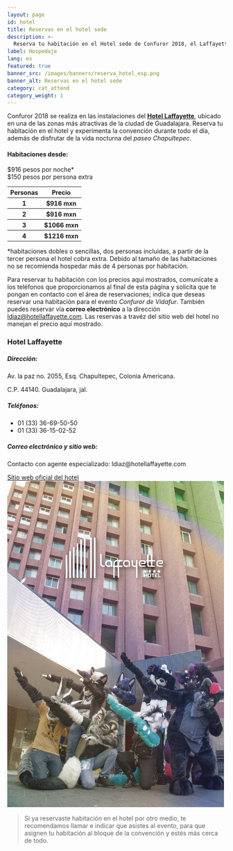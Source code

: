 ```yaml
---
layout: page
id: hotel
title: Reservas en el hotel sede
description: >-
  Reserva tu habitación en el Hotel sede de Confuror 2018, el Laffayette Guadalajara. Más detalles aquí.
label: Hospedaje
lang: es
featured: true
banner_src: /images/banners/reserva_hotel_esp.png
banner_alt: Reservas en el hotel sede
category: cat_attend
category_weight: 1
---
```


Confuror 2018 se realiza en las instalaciones del [**Hotel Laffayette**](https://hotellaffayette.com/), ubicado en una de las zonas más atractivas de la ciudad de Guadalajara. Reserva tu habitación en el hotel y experimenta la convención durante todo el día, además de disfrutar de la vida nocturna del _paseo Chapultepec_.

<div class="hotel-promo">
  <div class="hotel-promo__tagline">
    <h4>Habitaciones desde:</h4>
  </div>
  <div class="hotel-promo__fares">
    <div class="hotel-promo__fares-numbers">
      <div class="hotel-promo__fare">
        <span class="hotel-promo__fare-number">$916</span> pesos por noche*
      </div>
      <div class="hotel-promo__fare">
        <span class="hotel-promo__fare-number hotel-promo__fare-number--extra">$150</span> pesos por persona extra
      </div>
    </div>
    <div class="hotel-promo__fares-combos">
      <table class="hotel-promo__fares-combos-table">
        <thead class="hotel-promo__fares-combos-table-header">
          <tr>
            <th>Personas</th>
            <th>Precio</th>
          </tr>
        </thead>
        <tbody class="hotel-promo__fares-combos-table-body">
          <tr>
            <th>1</th>
            <th>$916 mxn</th>
          </tr>
          <tr>
            <th>2</th>
            <th>$916 mxn</th>
          </tr>
          <tr>
            <th>3</th>
            <th>$1066 mxn</th>
          </tr>
          <tr>
            <th>4</th>
            <th>$1216 mxn</th>
          </tr>
        </tbody>
      </table>
    </div>
  </div>
  <div class="hotel-promo__notes">
    <p>*habitaciones dobles o sencillas, dos personas incluidas, a partir de la tercer persona el hotel cobra extra. Debido al tamaño de las habitaciones no se recomienda hospedar más de 4 personas por habitación.</p>
  </div>
</div>

Para reservar tu habitación con los precios aquí mostrados, comunícate a los teléfonos que proporcionamos al final de esta página y solicita que te pongan en contacto con el área de reservaciones; indica que deseas reservar una habitación para el evento _Confuror de Vidafur_. También puedes reservar vía **correo electrónico** a la dirección [ldiaz@hotellaffayette.com](mailto:ldiaz@hotellaffayette.com). Las reservas a travéz del sitio web del hotel no manejan el precio aquí mostrado.

<div class="hotel-card">
  <div class="hotel-card__data">
    <div class="hotel-card__data-column-items">
      <div class="hotel-card__data-item hotel-card__name">
        <h3 class="hotel-card__name-title">Hotel Laffayette</h3>
      </div>
      <div class="hotel-card__data-item">
        <h5><i class="fa fa-map-marker"></i> Dirección:</h5>
        <p>Av. la paz no. 2055, Esq. Chapultepec, Colonia Americana.</p>
        <p>C.P. 44140. Guadalajara, jal.</p>
      </div>
      <div class="hotel-card__data-item">
        <h5><i class="fa fa-phone"></i> Teléfonos:</h5>
        <ul class="hotel-card__phone-list">
          <li>01 (33) 36-69-50-50</li>
          <li>01 (33) 36-15-02-52</li>
        </ul>
      </div>
      <div class="hotel-card__data-item">
        <h5><i class="fa fa-envelope-o"></i> Correo electrónico y sitio web:</h5>
        <p>Contacto con agente especializado: <span class="hotel-card__data-format-clear">ldiaz@hotellaffayette.com</span></p>
        <a href="https://hotellaffayette.com/" class="hotel-card__hotel-link" target="_blank">Sitio web oficial del hotel <i class="fa fa-external-link"></i></a>
      </div>
    </div>
    <div class="hotel-card__data-column-image">
      <div class="hotel-card__image">
        <img src="/images/pictures/laffayette_dab.jpg" alt="" class="hotel-card__image-img">
      </div>
    </div>
  </div>
</div>

> Si ya reservaste habitación en el hotel por otro medio, te recomendamos llamar e indicar que asistes al evento, para que asignen tu habitación al bloque de la convención y estés más cerca de todo.